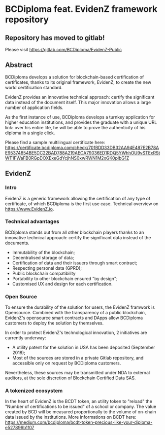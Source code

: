 # BCDiploma feat. EvidenZ framework repository

## Repository has moved to gitlab!

Please visit https://gitlab.com/BCDiploma/EvidenZ-Public

## Abstract

BCDiploma develops a solution for blockchain-based certification of certificates, thanks to its original framework, EvidenZ, to create the new world certification standard.
 
EvidenZ provides an innovative technical approach: certify the significant data instead of the document itself. This major innovation allows a large number of application fields.
 
As the first instance of use, BCDiploma develops a turnkey application for higher education institutions, and provides the graduate with a unique URL link: over his entire life, he will be able to prove the authenticity of his diploma in a single click.

Please find a sample multilingual certificate here: https://certificate.bcdiploma.com/check/701BDD33DB32AA94E487E2B78AE95374854BE5DC22BAD788A219AECA79036ED1RDQ5YWhhOU9vSTExRStWT1FWaFB0RGpDOXExeGdYcjhNS0xwRWN1M2xGK0plbG1Z

## EvidenZ

### Intro

EvidenZ is a generic framework allowing the certification of any type of certificate, of which BCDiploma is the first use case. Technical overview on https://www.EvidenZ.io.

### Technical advantages

BCDiploma stands out from all other blockchain players thanks to an innovative technical approach: certify the significant data instead of the documents.

* Immutability of the blockchain;
* Decentralised storage of data;
* Certification of data and their issuers through smart contract;
* Respecting personal data (GPRD);
* Public blockchain compatibility
* Portability to other blockchain ensured "by design";
* Customised UX and design for each certification.

### Open Source

To ensure the durability of the solution for users, the EvidenZ framwork is Opensource. Combined with the transparency of a public blockchain, EvidenZ's opensource smart contracts and DApps allow BCDiploma customers to deploy the solution by themselves.

In order to protect EvidenZ's technological innovation, 2 initiatives are currently underway:
* A utility patent for the solution in USA has been deposited (September 2018);
* Most of the sources are stored in a private Gitlab  repository, and accessible only on request by BCDiploma customers.

Nevertheless, these sources may be transmitted under NDA to external auditors, at the sole discretion of Blockchain Certified Data SAS.

### A tokenized ecosystem

In the heart of EvidenZ is the BCDT token, an utility token to "reload" the "Number of certifications to be issued" of a school or company. The value created by BCD will be measured proportionally to the volume of on-chain data issued by the institutions. More informations on BCDT here: https://medium.com/bcdiploma/bcdt-token-precious-like-your-diploma-e527896b1f07

